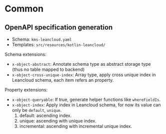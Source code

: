 # Common

## OpenAPI specification generation

* Schema: `kms-leancloud.yaml`
* Templates: `src/resources/kotlin-leancloud/`

Schema extensions:
* `x-object-abstract`: Annotate schema type as abstract storage type (thus no table mapped to backend)
* `x-object-cross-unique-index`: Array type, apply cross unique index in Leancloud schema, each item refers an property.

Property extensions:
* `x-object-queryable`: If true, generate helper functions like `whereFieldIs`.
* `x-object-index`: Apply index in Leancloud schema, for now its value can only be `default`, `unique`.
  1. default: ascending index.
  2. unique: ascending with unique index.
  3. incremental: ascending with incremental unique index.